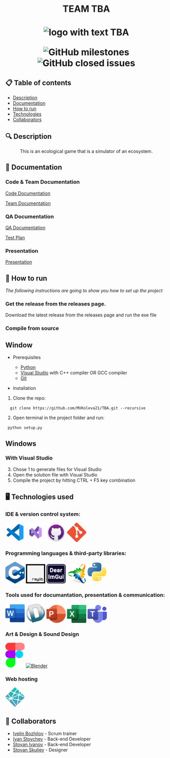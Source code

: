 <h1 align="center"> TEAM TBA <h1>

<div align="center" ><img src="/assets/banner.png" alt="logo with text TBA"> </div>

<div align="center"> 

![GitHub milestones](https://github.com/MVKoleva21/TBA/milestones) 
![GitHub closed issues](https://github.com/MVKoleva21/TBA/issues)

</div>

## 📋 Table of contents
  - [Description](#description)
  - [Documentation](#docs)
  - [How to run](#install)
  - [Technologies](#technologies)
  - [Collaborators](#collaborators)

## 🔍 Description <a name="description"></a>
<p align="center"> This is an ecological game that is a simulator of an ecosystem. </p>

## 📃 Documentation <a name="docs"></a>
### Code & Team Documentation
[Code Documentation]()

[Team Documentation]()

### QA Documentation
[QA Documentation]()
  
[Test Plan]()

### Presentation
[Presentation]()

## 🚀 How to run <a name="install"></a>
*The following instructions are going to show you how to set up the project*

### Get the release from the releases page.
Download the latest release from the releases page and run the exe file

### Compile from source
  
## Window
- Prerequisites
  - [Python](https://www.python.org/)
  - [Visual Studio](https://visualstudio.microsoft.com/vs/) with C++ compiler OR GCC compiler
  - [Git](https://git-scm.com/)
  
- Installation
1. Clone the repo:
```
  git clone https://github.com/MVKoleva21/TBA.git --recursive
```
    
2. Open terminal in the project folder and run:
```
 python setup.py
```
  
 ## Windows
  ### With Visual Studio
  3. Chose 1 to generate files for Visual Studio
  4. Open the solution file with Visual Studio
  5. Compile the project by hitting CTRL + F5 key combination
  

## 🖥️ Technologies used <a name="technologies"></a>
### IDE & version control system:

<a href="https://code.visualstudio.com/"><img src="/assets/icons/vsCode-icon.png" alt="vs code" width="60"/></a>
<a href="https://visualstudio.microsoft.com/vs/"><img src="/assets/icons/visualStudioIcon.png" alt="VS Icon" width="60"/></a>
<a href="https://github.com/"><img src="/assets/icons/gitHubIcon.png" alt="GitHub Icon" width="60"/></a>
<a href="https://git-scm.com/"><img src="/assets/icons/gitIcon.png" alt="Git" width="60"/></a>

### Programming languages & third-party libraries:

<a href="https://cplusplus.com/"><img src="/assets/icons/cppIcon.png" alt="CPP Icon" width="60"/></a>
<a href="https://www.raylib.com/index.html"> <img src="/assets/icons/rayLibIcon.png" alt="RayLib Icon" width="60"/></a>
<a href="https://github.com/ocornut/imgui"> <img src="/assets/icons/ImGuiIcon.png" alt="ImGui" width="60"/></a>
<a href="https://github.com/premake/premake-core"> <img src="/assets/icons/premakeIcon.png" alt="premake Icon" width="60"/></a>
<a href="https:://python.org"> <img src="/assets/icons/pythonIcon.png" alt="premake Icon" width="60"/></a>

### Tools used for documantation, presentation & communication:

<a href="https://www.microsoft.com/en-ww/microsoft-365/word?activetab=tabs%3afaqheaderregion3"><img src="/assets/icons/wordIcon.png" alt="Word Icon" width="60"/></a>
<a href="https://www.doxygen.nl/"><img src="/assets/icons/doxygenIcon.png" alt="doxygen Icon" width="60"/></a>
<a href="https://www.microsoft.com/en-ww/microsoft-365/powerpoint"><img src="/assets/icons/powerPointIcon.png" alt="PowerPoint Icon" width="60"/></a>
<a href="https://www.microsoft.com/en-ww/microsoft-365/excel"><img src="/assets/icons/excelIcon.png" alt="Excel Icon" width="60"/></a>
<a href="https://www.microsoft.com/en-us/microsoft-teams/group-chat-software"><img src="/assets/icons/teamsIcon.png" alt="Teams Icon" width="60"/></a>

### Art & Design & Sound Design
<a href="https://www.figma.com/"><img src="/assets/icons/figmaIcon.png" alt="Figma Icon" width="60"/></a>
<a href="https://www.aseprite.org/"><img src="/assets/icons/blenderIcon.jpeg" alt="Blender" width="60"/></a>

### Web hosting
<a href="https://www.netlify.com/"><img src="/assets/icons/netlify.png" alt="Netlify Icon" width="60"/></a>

## 🧑 Collaborators <a name="collaborators"></a>
- [Ivelin Bozhilov](https://github.com/MVKoleva21) - Scrum trainer 
- [Ivan Stoychev](https://github.com/IYStoychev21) - Back-end Developer
- [Stoyan Ivanov](https://github.com/SGMikov21) - Back-end Developer
- [Stoyan Skuliev](https://github.com/IIBozhilov21) - Designer
